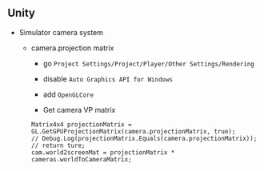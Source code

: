 
## Unity

- Simulator camera system

    - camera.projection matrix

        - go `Project Settings/Project/Player/Other Settings/Rendering`
        - disable `Auto Graphics API for Windows`
        - add `OpenGLCore`

        - Get camera VP matrix 
        ```
        Matrix4x4 projectionMatrix = GL.GetGPUProjectionMatrix(camera.projectionMatrix, true);
        // Debug.Log(projectionMatrix.Equals(camera.projectionMatrix)); // return ture;
        cam.world2screenMat = projectionMatrix * cameras.worldToCameraMatrix;
        ```       